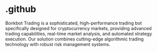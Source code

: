 # .github
Bonkbot Trading is a sophisticated, high-performance trading bot specifically designed for cryptocurrency markets, providing advanced trading capabilities, real-time market analysis, and automated strategy execution. Our solution combines cutting-edge algorithmic trading technology with robust risk management systems.
